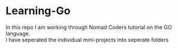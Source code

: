 # Learning-Go
In this repo I am working through Nomad Coders tutorial on the GO language.  
I have seperated the individual mini-projects into seperate folders
